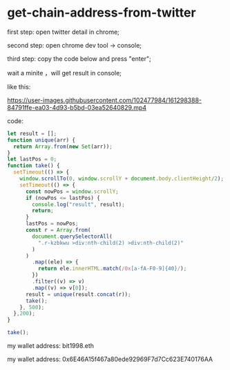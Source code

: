 # get-chain-address-from-twitter

first step: open twitter detail in chrome;

second step: open chrome dev tool -> console;

third step: copy the code below and press "enter";

wait a minite ，will get result in console;

like this:



https://user-images.githubusercontent.com/102477984/161298388-84791ffe-ea03-4d93-b5bd-03ea52640829.mp4




code: 

```javascript
let result = [];
function unique(arr) {
  return Array.from(new Set(arr));
}
let lastPos = 0;
function take() {
  setTimeout(() => {
    window.scrollTo(0, window.scrollY + document.body.clientHeight/2);
    setTimeout(() => {
      const nowPos = window.scrollY;
      if (nowPos <= lastPos) {
        console.log("result", result);
        return;
      }
      lastPos = nowPos;
      const r = Array.from(
        document.querySelectorAll(
          ".r-kzbkwu >div:nth-child(2) >div:nth-child(2)"
        )
      )
        .map((ele) => {
          return ele.innerHTML.match(/0x[a-fA-F0-9]{40}/);
        })
        .filter((v) => v)
        .map((v) => v[0]);
      result = unique(result.concat(r));
      take();
    }, 500);
  },200);
}

take();

```

my wallet address: bit1998.eth

my wallet address: 0x6E46A15f467a80ede92969F7d7Cc623E740176AA
